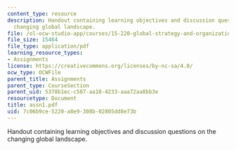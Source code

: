 ```yaml
---
content_type: resource
description: Handout containing learning objectives and discussion questions on the
  changing global landscape.
file: /ol-ocw-studio-app/courses/15-220-global-strategy-and-organization-spring-2008/7c06b9ce5220a8e9308b02805dd8e73b_assn1.pdf
file_size: 15464
file_type: application/pdf
learning_resource_types:
- Assignments
license: https://creativecommons.org/licenses/by-nc-sa/4.0/
ocw_type: OCWFile
parent_title: Assignments
parent_type: CourseSection
parent_uid: 5378b1ec-c587-aa18-4233-aaa72aa8bb3e
resourcetype: Document
title: assn1.pdf
uid: 7c06b9ce-5220-a8e9-308b-02805dd8e73b
---
```

Handout containing learning objectives and discussion questions on the changing global landscape.